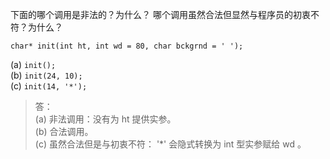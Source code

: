 下面的哪个调用是非法的？为什么？
哪个调用虽然合法但显然与程序员的初衷不符？为什么？

`char* init(int ht, int wd = 80, char bckgrnd = ' ');`

(a) `init();`  
(b) `init(24, 10);`  
(c) `init(14, '*');`

> 答：  
> (a) 非法调用：没有为 ht 提供实参。  
> (b) 合法调用。  
> (c) 虽然合法但是与初衷不符： '*' 会隐式转换为 int 型实参赋给 wd 。
